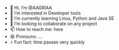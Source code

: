 - 👋 Hi, I’m @AAGRIAA
- 👀 I’m interested in Developer tools
- 🌱 I’m currently learning Linux, Python and Java SE
- 💞️ I’m looking to collaborate on any project
- 📫 How to reach me: here
- 😄 Pronouns: ...
- ⚡ Fun fact: time passes very quickly

<!---
AAGRIAA/AAGRIAA is a ✨ special ✨ repository because its `README.md` (this file) appears on your GitHub profile.
You can click the Preview link to take a look at your changes.
--->
